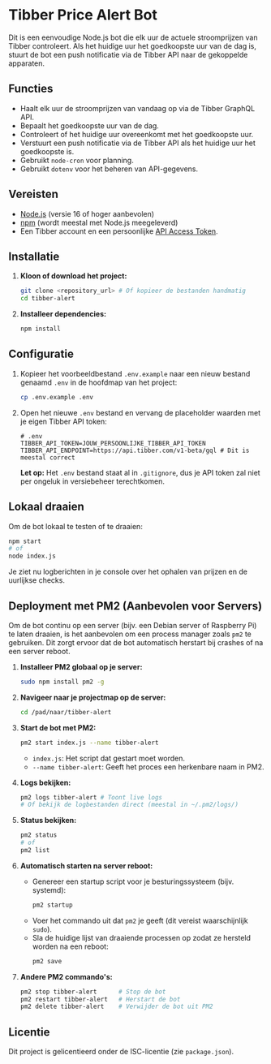# Tibber Price Alert Bot

Dit is een eenvoudige Node.js bot die elk uur de actuele stroomprijzen van Tibber controleert. Als het huidige uur het goedkoopste uur van de dag is, stuurt de bot een push notificatie via de Tibber API naar de gekoppelde apparaten.

## Functies

*   Haalt elk uur de stroomprijzen van vandaag op via de Tibber GraphQL API.
*   Bepaalt het goedkoopste uur van de dag.
*   Controleert of het huidige uur overeenkomt met het goedkoopste uur.
*   Verstuurt een push notificatie via de Tibber API als het huidige uur het goedkoopste is.
*   Gebruikt `node-cron` voor planning.
*   Gebruikt `dotenv` voor het beheren van API-gegevens.

## Vereisten

*   [Node.js](https://nodejs.org/) (versie 16 of hoger aanbevolen)
*   [npm](https://www.npmjs.com/) (wordt meestal met Node.js meegeleverd)
*   Een Tibber account en een persoonlijke [API Access Token](https://developer.tibber.com/settings/accesstoken).

## Installatie

1.  **Kloon of download het project:**
    ```bash
    git clone <repository_url> # Of kopieer de bestanden handmatig
    cd tibber-alert
    ```

2.  **Installeer dependencies:**
    ```bash
    npm install
    ```

## Configuratie

1.  Kopieer het voorbeeldbestand `.env.example` naar een nieuw bestand genaamd `.env` in de hoofdmap van het project:
    ```bash
    cp .env.example .env
    ```
2.  Open het nieuwe `.env` bestand en vervang de placeholder waarden met je eigen Tibber API token:

    ```dotenv
    # .env
    TIBBER_API_TOKEN=JOUW_PERSOONLIJKE_TIBBER_API_TOKEN
    TIBBER_API_ENDPOINT=https://api.tibber.com/v1-beta/gql # Dit is meestal correct
    ```

    **Let op:** Het `.env` bestand staat al in `.gitignore`, dus je API token zal niet per ongeluk in versiebeheer terechtkomen.

## Lokaal draaien

Om de bot lokaal te testen of te draaien:

```bash
npm start 
# of
node index.js
```

Je ziet nu logberichten in je console over het ophalen van prijzen en de uurlijkse checks.

## Deployment met PM2 (Aanbevolen voor Servers)

Om de bot continu op een server (bijv. een Debian server of Raspberry Pi) te laten draaien, is het aanbevolen om een process manager zoals `pm2` te gebruiken. Dit zorgt ervoor dat de bot automatisch herstart bij crashes of na een server reboot.

1.  **Installeer PM2 globaal op je server:**
    ```bash
    sudo npm install pm2 -g
    ```

2.  **Navigeer naar je projectmap op de server:**
    ```bash
    cd /pad/naar/tibber-alert
    ```

3.  **Start de bot met PM2:**
    ```bash
    pm2 start index.js --name tibber-alert
    ```
    *   `index.js`: Het script dat gestart moet worden.
    *   `--name tibber-alert`: Geeft het proces een herkenbare naam in PM2.

4.  **Logs bekijken:**
    ```bash
    pm2 logs tibber-alert # Toont live logs
    # Of bekijk de logbestanden direct (meestal in ~/.pm2/logs/)
    ```

5.  **Status bekijken:**
    ```bash
    pm2 status
    # of
    pm2 list
    ```

6.  **Automatisch starten na server reboot:**
    *   Genereer een startup script voor je besturingssysteem (bijv. systemd):
        ```bash
        pm2 startup
        ```
    *   Voer het commando uit dat `pm2` je geeft (dit vereist waarschijnlijk `sudo`).
    *   Sla de huidige lijst van draaiende processen op zodat ze hersteld worden na een reboot:
        ```bash
        pm2 save
        ```

7.  **Andere PM2 commando's:**
    ```bash
    pm2 stop tibber-alert      # Stop de bot
    pm2 restart tibber-alert   # Herstart de bot
    pm2 delete tibber-alert    # Verwijder de bot uit PM2
    ```

## Licentie

Dit project is gelicentieerd onder de ISC-licentie (zie `package.json`). 